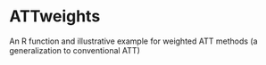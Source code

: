 # ATTweights
An R function and illustrative example for weighted ATT methods (a generalization to conventional ATT)
